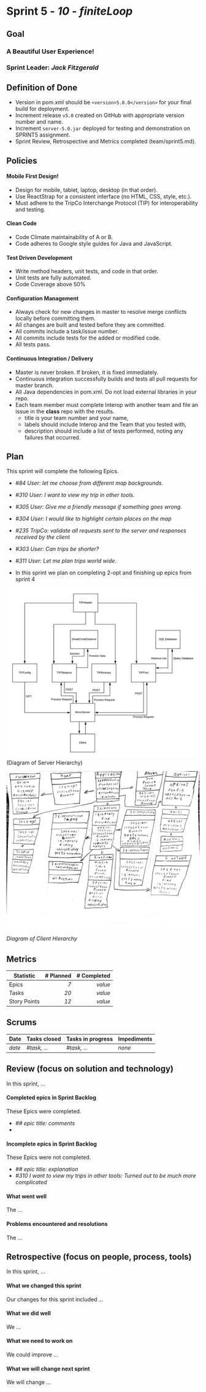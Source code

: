 # Sprint 5 - *10* - *finiteLoop*

## Goal

### A Beautiful User Experience!
### Sprint Leader: *Jack Fitzgerald*

## Definition of Done

* Version in pom.xml should be `<version>5.0.0</version>` for your final build for deployment.
* Increment release `v5.0` created on GitHub with appropriate version number and name.
* Increment `server-5.0.jar` deployed for testing and demonstration on SPRINT5 assignment.
* Sprint Review, Retrospective and Metrics completed (team/sprint5.md).


## Policies

#### Mobile First Design!
* Design for mobile, tablet, laptop, desktop (in that order).
* Use ReactStrap for a consistent interface (no HTML, CSS, style, etc.).
* Must adhere to the TripCo Interchange Protocol (TIP) for interoperability and testing.
#### Clean Code
* Code Climate maintainability of A or B.
* Code adheres to Google style guides for Java and JavaScript.
#### Test Driven Development
* Write method headers, unit tests, and code in that order.
* Unit tests are fully automated.
* Code Coverage above 50%
#### Configuration Management
* Always check for new changes in master to resolve merge conflicts locally before committing them.
* All changes are built and tested before they are committed.
* All commits include a task/issue number.
* All commits include tests for the added or modified code.
* All tests pass.
#### Continuous Integration / Delivery 
* Master is never broken.  If broken, it is fixed immediately.
* Continuous integration successfully builds and tests all pull requests for master branch.
* All Java dependencies in pom.xml.  Do not load external libraries in your repo. 
* Each team member must complete Interop with another team and file an issue in the **class** repo with the results.
  * title is your team number and your name, 
  * labels should include Interop and the Team that you tested with, 
  * description should include a list of tests performed, noting any failures that occurred.

## Plan

This sprint will complete the following Epics.

* *#84 User: let me choose from different map backgrounds.* 
* *#310 User: I want to view my trip in other tools.* 
* *#305 User: Give me a friendly message if something goes wrong.*  
* *#304 User: I would like to highlight certain places on the map* 
* *#235 TripCo: validate all requests sent to the server and responses received by the client*  
* *#303 User: Can trips be shorter?* 
* *#311 User: Let me plan trips world wide.* 


* In this sprint we plan on completing 2-opt and finishing up epics from sprint 4

![](images/ServerDiagram.jpeg)(Diagram of Server Hierarchy)

![](images/sprint5clientDiagram.jpg)
###### *Diagram of Client Hierarchy*

## Metrics

| Statistic | # Planned | # Completed |
| --- | ---: | ---: |
| Epics | *7* | *value* |
| Tasks |  *20*   | *value* | 
| Story Points |  *12*  | *value* | 

## Scrums

| Date | Tasks closed  | Tasks in progress | Impediments |
| :--- | :--- | :--- | :--- |
| *date* | *#task, ...* | *#task, ...* | *none* | 

## Review (focus on solution and technology)

In this sprint, ...

#### Completed epics in Sprint Backlog 

These Epics were completed.

* *## epic title: comments*
* 

#### Incomplete epics in Sprint Backlog 

These Epics were not completed.

* *## epic title: explanation*
* *#310 I want to view my trips in other tools: Turned out to be much more complicated* 

#### What went well

The ...


#### Problems encountered and resolutions

The ...


## Retrospective (focus on people, process, tools)

In this sprint, ...

#### What we changed this sprint

Our changes for this sprint included ...

#### What we did well

We ...

#### What we need to work on

We could improve ...

#### What we will change next sprint 

We will change ...